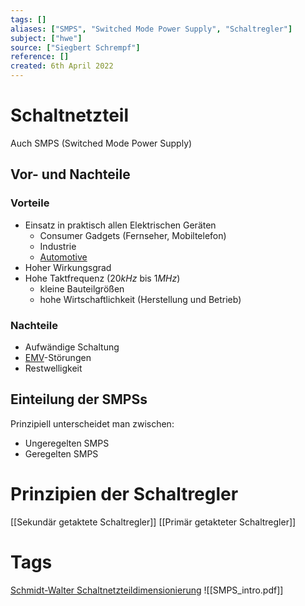 ```yaml
---
tags: []
aliases: ["SMPS", "Switched Mode Power Supply", "Schaltregler"]
subject: ["hwe"]
source: ["Siegbert Schrempf"]
reference: []
created: 6th April 2022
---
```


# Schaltnetzteil
Auch SMPS (Switched Mode Power Supply)

## Vor- und Nachteile
### Vorteile
- Einsatz in praktisch allen Elektrischen Geräten
	- Consumer Gadgets (Fernseher, Mobiltelefon)
	- Industrie
	- [Automotive](https://en.wikipedia.org/wiki/Automotive_industry)
- Hoher Wirkungsgrad
- Hohe Taktfrequenz ($20kHz$ bis $1MHz$)
	- kleine Bauteilgrößen
	- hohe Wirtschaftlichkeit (Herstellung und Betrieb)
### Nachteile
- Aufwändige Schaltung
- [EMV](https://de.wikipedia.org/wiki/Elektromagnetische_Vertr%C3%A4glichkeit)-Störungen
- Restwelligkeit
## Einteilung der SMPSs
Prinzipiell unterscheidet man zwischen:
- Ungeregelten SMPS
- Geregelten SMPS

# Prinzipien der Schaltregler
[[Sekundär getaktete Schaltregler]]
[[Primär getakteter Schaltregler]]
# Tags
[Schmidt-Walter Schaltnetzteildimensionierung](http://schmidt-walter-schaltnetzteile.de/smps/smps.html)
![[SMPS_intro.pdf]]